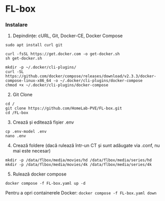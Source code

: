 # FL-box
 
### Instalare
1. Depindințe: cURL, Git, Docker-CE, Docker Compose
``` 
sudo apt install curl git

curl -fsSL https://get.docker.com -o get-docker.sh
sh get-docker.sh

mkdir -p ~/.docker/cli-plugins/
curl -SL https://github.com/docker/compose/releases/download/v2.3.3/docker-compose-linux-x86_64 -o ~/.docker/cli-plugins/docker-compose
chmod +x ~/.docker/cli-plugins/docker-compose
```  
2. Git Clone
``` 
cd /
git clone https://github.com/HomeLab-PVE/FL-box.git
cd /FL-box
```  
3. Crează și editează fișier .env
``` 
cp .env-model .env
nano .env
```  

4. Crează foldere (dacă rulează într-un CT și sunt adăugate via .conf, nu mai este necesar)
``` 
mkdir -p /data/flbox/media/movies/hd /data/flbox/media/series/hd
mkdir -p /data/flbox/media/movies/4k /data/flbox/media/series/4k
``` 

5. Rulează docker compose
``` 
docker compose -f FL-box.yaml up -d
``` 
Pentru a opri containerele Docker:
`docker compose -f FL-box.yaml down`
